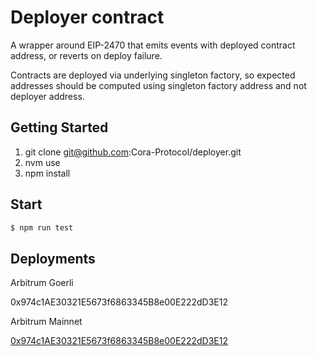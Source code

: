 # Deployer contract

A wrapper around EIP-2470 that emits events with deployed contract address, or reverts on deploy failure. 

Contracts are deployed via underlying singleton factory, so expected addresses should be computed using singleton factory address and not deployer address.

## Getting Started 

1. git clone git@github.com:Cora-Protocol/deployer.git
2. nvm use
3. npm install

## Start

```bash
$ npm run test
```


## Deployments

Arbitrum Goerli

0x974c1AE30321E5673f6863345B8e00E222dD3E12

Arbitrum Mainnet

[0x974c1AE30321E5673f6863345B8e00E222dD3E12](https://arbiscan.io/address/0x974c1ae30321e5673f6863345b8e00e222dd3e12#code
)
